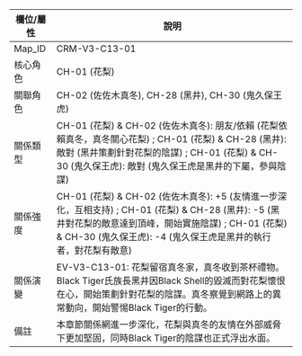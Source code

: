 | 欄位/屬性 | 說明 |
|---|---|
| Map_ID | CRM-V3-C13-01 |
| 核心角色 | CH-01 (花梨) |
| 關聯角色 | CH-02 (佐佐木真冬), CH-28 (黑井), CH-30 (鬼久保王虎) |
| 關係類型 | CH-01 (花梨) & CH-02 (佐佐木真冬): 朋友/依賴 (花梨依賴真冬，真冬關心花梨) ; CH-01 (花梨) & CH-28 (黑井): 敵對 (黑井策劃針對花梨的陰謀) ; CH-01 (花梨) & CH-30 (鬼久保王虎): 敵對 (鬼久保王虎是黑井的下屬，參與陰謀) |
| 關係強度 | CH-01 (花梨) & CH-02 (佐佐木真冬): +5 (友情進一步深化，互相支持) ; CH-01 (花梨) & CH-28 (黑井): -5 (黑井對花梨的敵意達到頂峰，開始實施陰謀) ; CH-01 (花梨) & CH-30 (鬼久保王虎): -4 (鬼久保王虎是黑井的執行者，對花梨有敵意) |
| 關係演變 | EV-V3-C13-01: 花梨留宿真冬家，真冬收到茶杯禮物。Black Tiger氏族長黑井因Black Shell的毀滅而對花梨懷恨在心，開始策劃針對花梨的陰謀。真冬察覺到網路上的異常動向，開始警惕Black Tiger的行動。 |
| 備註 | 本章節關係網進一步深化，花梨與真冬的友情在外部威脅下更加堅固，同時Black Tiger的陰謀也正式浮出水面。 |

